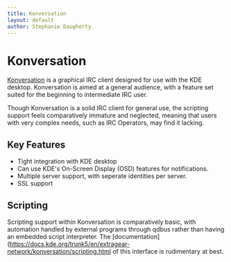 ```yaml
---
title: Konversation
layout: default
author: Stephanie Daugherty
---
```


# Konversation
[Konversation](https://konversation.kde.org/) is a graphical IRC client designed for use with the KDE desktop. Konversation is aimed at a general audience, with a feature set suited for the beginning to intermediate IRC user.

Though Konversation is a solid IRC client for general use, the scripting support feels comparatively immature and neglected, meaning that users with very complex needs, such as IRC Operators, may find it lacking.

## Key Features
* Tight integration with KDE desktop
* Can use KDE's On-Screen Display (OSD) features for notifications.
* Multiple server support, with seperate identities per server.
* SSL support

## Scripting
Scripting support within Konversation is comparatively basic, with automation handled by external programs through qdbus rather than having an embedded script interpreter. The [documentation](https://docs.kde.org/trunk5/en/extragear-network/konversation/scripting.html of this interface is rudimentary at best.
